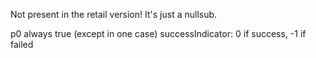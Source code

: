 Not present in the retail version! It's just a nullsub.

p0 always true (except in one case)
successIndicator: 0 if success, -1 if failed